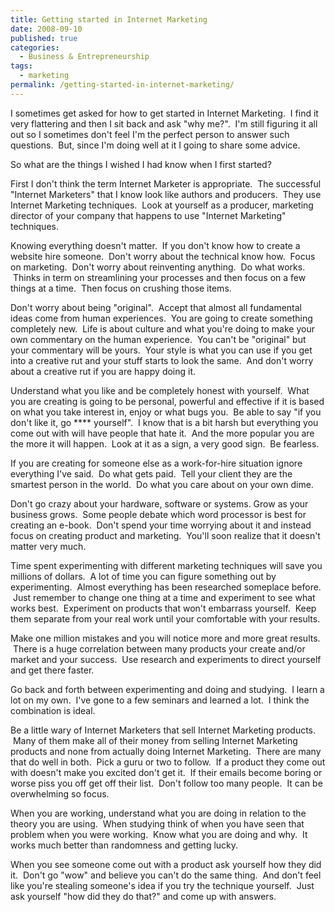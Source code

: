 ```yaml
---
title: Getting started in Internet Marketing
date: 2008-09-10
published: true
categories:
  - Business & Entrepreneurship
tags:
  - marketing
permalink: /getting-started-in-internet-marketing/
---
```

I sometimes get asked for how to get started in Internet Marketing.  I find it very flattering and then I sit back and ask "why me?".  I'm still figuring it all out so I sometimes don't feel I'm the perfect person to answer such questions.  But, since I'm doing well at it I going to share some advice.

So what are the things I wished I had know when I first started?

First I don't think the term Internet Marketer is appropriate.  The successful "Internet Marketers" that I know look like authors and producers.  They use Internet Marketing techniques.  Look at yourself as a producer, marketing director of your company that happens to use "Internet Marketing" techniques.

Knowing everything doesn't matter.  If you don't know how to create a website hire someone.  Don't worry about the technical know how.  Focus on marketing.  Don't worry about reinventing anything.  Do what works.  Thinks in term on streamlining your processes and then focus on a few things at a time.  Then focus on crushing those items.

Don't worry about being "original".  Accept that almost all fundamental ideas come from human experiences.  You are going to create something completely new.  Life is about culture and what you're doing to make your own commentary on the human experience.  You can't be "original" but your commentary will be yours.  Your style is what you can use if you get into a creative rut and your stuff starts to look the same.  And don't worry about a creative rut if you are happy doing it.

Understand what you like and be completely honest with yourself.  What you are creating is going to be personal, powerful and effective if it is based on what you take interest in, enjoy or what bugs you.  Be able to say "if you don't like it, go **** yourself".  I know that is a bit harsh but everything you come out with will have people that hate it.  And the more popular you are the more it will happen.  Look at it as a sign, a very good sign.  Be fearless.

If you are creating for someone else as a work-for-hire situation ignore everything I've said.  Do what gets paid.  Tell your client they are the smartest person in the world.  Do what you care about on your own dime.

Don't go crazy about your hardware, software or systems. Grow as your business grows.  Some people debate which word processor is best for creating an e-book.  Don't spend your time worrying about it and instead focus on creating product and marketing.  You'll soon realize that it doesn't matter very much.

Time spent experimenting with different marketing techniques will save you millions of dollars.  A lot of time you can figure something out by experimenting.  Almost everything has been researched someplace before.  Just remember to change one thing at a time and experiment to see what works best.  Experiment on products that won't embarrass yourself.  Keep them separate from your real work until your comfortable with your results.

Make one million mistakes and you will notice more and more great results.  There is a huge correlation between many products your create and/or market and your success.  Use research and experiments to direct yourself and get there faster.

Go back and forth between experimenting and doing and studying.  I learn a lot on my own.  I've gone to a few seminars and learned a lot.  I think the combination is ideal.

Be a little wary of Internet Marketers that sell Internet Marketing products.  Many of them make all of their money from selling Internet Marketing products and none from actually doing Internet Marketing.  There are many that do well in both.  Pick a guru or two to follow.  If a product they come out with doesn't make you excited don't get it.  If their emails become boring or worse piss you off get off their list.  Don't follow too many people.  It can be overwhelming so focus.

When you are working, understand what you are doing in relation to the theory you are using.  When studying think of when you have seen that problem when you were working.  Know what you are doing and why.  It works much better than randomness and getting lucky.

When you see someone come out with a product ask yourself how they did it.  Don't go "wow" and believe you can't do the same thing.  And don't feel like you're stealing someone's idea if you try the technique yourself.  Just ask yourself "how did they do that?" and come up with answers.

